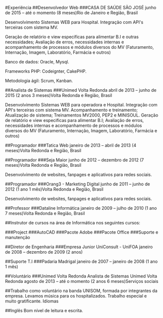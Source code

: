 #Experiência
##Desenvolvedor Web
###CASA DE SAÚDE SÃO JOSÉ
junho de 2015 – até o momento (8 meses)Rio de Janeiro e Região, Brasil

Desenvolvimento Sistemas WEB para Hospital.
Integração com API's terceiras com sistema MV.

Geração de relatório e view especificas para alimentar B.I e outras necessidades;
Avaliação de erros, necessidades internas e acompanhamento de processos e módulos diversos do MV (Faturamento, Internação, Imagem, Laboratório, Farmácia e outros)

Banco de dados: Oracle, Mysql.

Frameworks PHP: Codeignter, CakePHP.

Metodologia ágil: Scrum, Kanban.

##Analista de Sistemas
###Unimed Volta Redonda
abril de 2013 – junho de 2015 (2 anos 3 meses)Volta Redonda e Região, Brasil

Desenvolvimento Sistemas WEB para operadora e Hospital.
Integração com API's terceiras com sistema MV.
Acompanhamento e treinamento;
Atualização de sistema;
Treinamentos MV2000, PEP2 e MINISOUL.
Geração de relatório e view especificas para alimentar B.I;
Avaliação de erros, necessidades internas e acompanhamento de processos e módulos diversos do MV (Faturamento, Internação, Imagem, Laboratório, Farmácia e outros)


##Programador
###Tatica Web
janeiro de 2013 – abril de 2013 (4 meses)Volta Redonda e Região, Brasil


##Programador
###Seja Maior
junho de 2012 – dezembro de 2012 (7 meses)Volta Redonda e Região, Brasil

Desenvolvimento de websites, fanpages e aplicativos para redes sociais.


##Programador
###Orang3 - Marketing Digital
junho de 2011 – junho de 2012 (1 ano 1 mês)Volta Redonda e Região, Brasil

Desenvolvimento de websites, fanpages e aplicativos para redes sociais.


##Professor
###Dataline Informática
janeiro de 2009 – julho de 2010 (1 ano 7 meses)Volta Redonda e Região, Brasil

##Instrutor de cursos na área de Informática nos seguintes cursos:

###Project
###AutoCAD
###Pacote Adobe
###Pacote Office
###Suporte e manutenção


##Diretor de Engenharia
###Empresa Junior UniConsult - UniFOA
janeiro de 2008 – dezembro de 2009 (2 anos)


##Suporte T.I
###Padaria Madrigal
janeiro de 2007 – janeiro de 2008 (1 ano 1 mês)

##Voluntário
###Unimed Volta Redonda
Analista de Sistemas
Unimed Volta Redonda
agosto de 2013 – até o momento (2 anos 6 meses)Serviços sociais

##Trabalho como voluntário na banda UNISOM, formada por integrantes da empresa.
Levamos música para os hospitalizados.
Trabalho especial e muito gratificante.
Idiomas

##Inglês
Bom nível de leitura e escrita. 




